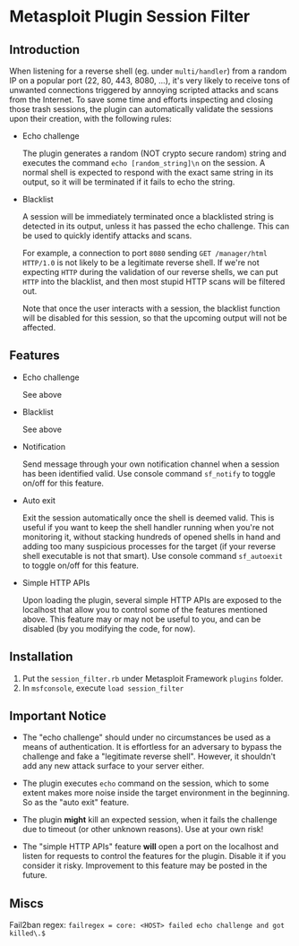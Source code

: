# Metasploit Plugin Session Filter

## Introduction

When listening for a reverse shell (eg. under `multi/handler`) from a random IP on a popular port (22, 80, 443, 8080, ...), it's very likely to receive tons of unwanted connections triggered by annoying scripted attacks and scans from the Internet. To save some time and efforts inspecting and closing those trash sessions, the plugin can automatically validate the sessions upon their creation, with the following rules:

- Echo challenge

  The plugin generates a random (NOT crypto secure random) string and executes the command `echo [random_string]\n` on the session. A normal shell is expected to respond with the exact same string in its output, so it will be terminated if it fails to echo the string.

- Blacklist

  A session will be immediately terminated once a blacklisted string is detected in its output, unless it has passed the echo challenge. This can be used to quickly identify attacks and scans.
  
  For example, a connection to port `8080` sending `GET /manager/html HTTP/1.0` is not likely to be a legitimate reverse shell. If we're not expecting `HTTP` during the validation of our reverse shells, we can put `HTTP` into the blacklist, and then most stupid HTTP scans will be filtered out.
  
  Note that once the user interacts with a session, the blacklist function will be disabled for this session, so that the upcoming output will not be affected.

## Features

- Echo challenge

  See above

- Blacklist

  See above

- Notification

  Send message through your own notification channel when a session has been identified valid. Use console command `sf_notify` to toggle on/off for this feature.

- Auto exit

  Exit the session automatically once the shell is deemed valid. This is useful if you want to keep the shell handler running when you're not monitoring it, without stacking hundreds of opened shells in hand and adding too many suspicious processes for the target (if your reverse shell executable is not that smart). Use console command `sf_autoexit` to toggle on/off for this feature.

- Simple HTTP APIs

  Upon loading the plugin, several simple HTTP APIs are exposed to the localhost that allow you to control some of the features mentioned above. This feature may or may not be useful to you, and can be disabled (by you modifying the code, for now).

## Installation

1. Put the `session_filter.rb` under Metasploit Framework `plugins` folder.
1. In `msfconsole`, execute `load session_filter`

## Important Notice

- The "echo challenge" should under no circumstances be used as a means of authentication. It is effortless for an adversary to bypass the challenge and fake a "legitimate reverse shell". However, it shouldn't add any new attack surface to your server either.

- The plugin executes `echo` command on the session, which to some extent makes more noise inside the target environment in the beginning. So as the "auto exit" feature.

- The plugin **might** kill an expected session, when it fails the challenge due to timeout (or other unknown reasons). Use at your own risk!

- The "simple HTTP APIs" feature **will** open a port on the localhost and listen for requests to control the features for the plugin. Disable it if you consider it risky. Improvement to this feature may be posted in the future.

## Miscs

Fail2ban regex: `failregex = core: <HOST> failed echo challenge and got killed\.$`
